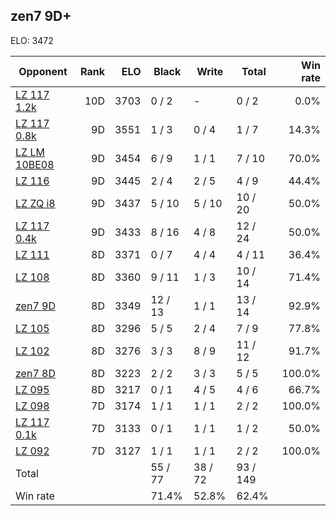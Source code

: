 ## zen7 9D+ ##

ELO: 3472

Opponent | Rank | ELO | Black | Write | Total | Win rate
---------|-----:|----:|-------|-------|-------|-------:
[LZ 117 1.2k](LZ%20117%201.2k.md) | 10D | 3703 | 0 / 2 | - | 0 / 2 | 0.0%
[LZ 117 0.8k](LZ%20117%200.8k.md) | 9D | 3551 | 1 / 3 | 0 / 4 | 1 / 7 | 14.3%
[LZ LM 10BE08](LZ%20LM%2010BE08.md) | 9D | 3454 | 6 / 9 | 1 / 1 | 7 / 10 | 70.0%
[LZ 116](LZ%20116.md) | 9D | 3445 | 2 / 4 | 2 / 5 | 4 / 9 | 44.4%
[LZ ZQ i8](LZ%20ZQ%20i8.md) | 9D | 3437 | 5 / 10 | 5 / 10 | 10 / 20 | 50.0%
[LZ 117 0.4k](LZ%20117%200.4k.md) | 9D | 3433 | 8 / 16 | 4 / 8 | 12 / 24 | 50.0%
[LZ 111](LZ%20111.md) | 8D | 3371 | 0 / 7 | 4 / 4 | 4 / 11 | 36.4%
[LZ 108](LZ%20108.md) | 8D | 3360 | 9 / 11 | 1 / 3 | 10 / 14 | 71.4%
[zen7 9D](zen7%209D.md) | 8D | 3349 | 12 / 13 | 1 / 1 | 13 / 14 | 92.9%
[LZ 105](LZ%20105.md) | 8D | 3296 | 5 / 5 | 2 / 4 | 7 / 9 | 77.8%
[LZ 102](LZ%20102.md) | 8D | 3276 | 3 / 3 | 8 / 9 | 11 / 12 | 91.7%
[zen7 8D](zen7%208D.md) | 8D | 3223 | 2 / 2 | 3 / 3 | 5 / 5 | 100.0%
[LZ 095](LZ%20095.md) | 8D | 3217 | 0 / 1 | 4 / 5 | 4 / 6 | 66.7%
[LZ 098](LZ%20098.md) | 7D | 3174 | 1 / 1 | 1 / 1 | 2 / 2 | 100.0%
[LZ 117 0.1k](LZ%20117%200.1k.md) | 7D | 3133 | 0 / 1 | 1 / 1 | 1 / 2 | 50.0%
[LZ 092](LZ%20092.md) | 7D | 3127 | 1 / 1 | 1 / 1 | 2 / 2 | 100.0%
Total | | | 55 / 77 | 38 / 72 | 93 / 149 | 
Win rate| | | 71.4% | 52.8% | 62.4% | 
